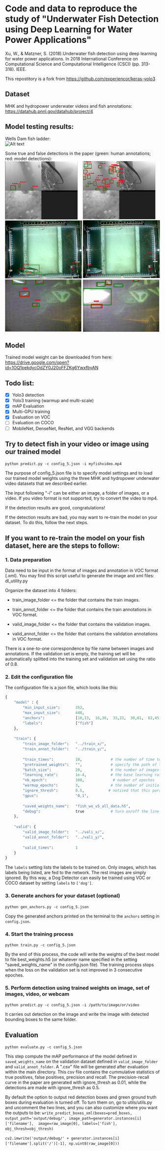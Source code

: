 # Code and data to reproduce the study of "Underwater Fish Detection using Deep Learning for Water Power Applications"

Xu, W., & Matzner, S. (2018).Underwater fish detection using deep learning for water power applications. In 2018 International Conference on Computational Science and Computational Intelligence (CSCI) (pp. 313-318). IEEE.

This repostitory is a fork from https://github.com/experiencor/keras-yolo3

## Dataset
MHK and hydropower underwater videos and fish annotations: 
    https://datahub.pnnl.gov/datahub/project/4
    
## Model testing results:
Wells Dam fish ladder:  
![Alt text](media/WellsDamPredict.gif?raw=true "Fish Detection at Wells Dam Model output")

Some true and false detections in the paper (green: human annotations; red: model detections): 
![Alt text](media/fig3_for_github.png?raw=true "Paper Figure 3")


## Model
Trained model weight can be downloaded from here:
https://drive.google.com/open?id=1OQ1pekdycOdZY0J20oFFZKg6YwxfbyAN

## Todo list:
- [x] Yolo3 detection
- [x] Yolo3 training (warmup and multi-scale)
- [x] mAP Evaluation
- [x] Multi-GPU training
- [x] Evaluation on VOC
- [ ] Evaluation on COCO
- [ ] MobileNet, DenseNet, ResNet, and VGG backends

## Try to detect fish in your video or image using our trained model

```python predict.py -c config_5.json -i myfishvideo.mp4``` 

The purpose of config_5.json file is to specify model settings and to load our trained model weights using the three MHK and hydropower underwater video datasets that we described earlier. 

The input following "-i" can be either an image, a folder of images, or a video. If you video format is not supported, try to convert the video to mp4.

If the detection results are good, congratulations!

If the detection results are bad, you may want to re-train the model on your dataset. To do this, follow the next steps.

## If you want to re-train the model on your fish dataset, here are the steps to follow:

### 1. Data preparation 

Data need to be input in the format of images and annotation in VOC format (.xml). You may find this script useful to generate the image and xml files: dl_utility.py

Organize the dataset into 4 folders:

+ train_image_folder <= the folder that contains the train images.

+ train_annot_folder <= the folder that contains the train annotations in VOC format.

+ valid_image_folder <= the folder that contains the validation images.

+ valid_annot_folder <= the folder that contains the validation annotations in VOC format.
    
There is a one-to-one correspondence by file name between images and annotations. If the validation set is empty, the training set will be automatically splitted into the training set and validation set using the ratio of 0.8.

### 2. Edit the configuration file
The configuration file is a json file, which looks like this:

```python
{
    "model" : {
        "min_input_size":       352,
        "max_input_size":       448,
        "anchors":              [10,13,  16,30,  33,23,  30,61,  62,45,  59,119,  116,90,  156,198,  373,326],
        "labels":               ["fish"]
    },

    "train": {
        "train_image_folder":   "../train_x/",
        "train_annot_folder":   "../train_y/",      
          
        "train_times":          10,             # the number of time to cycle through the training set, useful for small datasets
        "pretrained_weights":   "",             # specify the path of the pretrained weights, but it's fine to start from scratch
        "batch_size":           20,             # the number of images to read in each batch
        "learning_rate":        1e-4,           # the base learning rate of the default Adam rate scheduler
        "nb_epoch":             100,             # number of epoches
        "warmup_epochs":        3,              # the number of initial epochs during which the sizes of the 5 boxes in each cell is forced to match the sizes of the 5 anchors, this trick seems to improve precision emperically
        "ignore_thresh":        0.5,           # noticed that this parameter does not affect evalute.py. Need to manually specify under utils.py if want to modify.
        "gpus":                 "0,1",

        "saved_weights_name":   "fish_wx_v5_all_data.h5",
        "debug":                true            # turn on/off the line that prints current confidence, position, size, class losses and recall
    },

    "valid": {
        "valid_image_folder":   "../vali_x/",
        "valid_annot_folder":   "../vali_y/",

        "valid_times":          1
    }
}

```

The ```labels``` setting lists the labels to be trained on. Only images, which has labels being listed, are fed to the network. The rest images are simply ignored. By this way, a Dog Detector can easily be trained using VOC or COCO dataset by setting ```labels``` to ```['dog']```.

### 3. Generate anchors for your dataset (optional)

`python gen_anchors.py -c config_5.json`

Copy the generated anchors printed on the terminal to the ```anchors``` setting in ```config.json```.

### 4. Start the training process

`python train.py -c config_5.json`

By the end of this process, the code will write the weights of the best model to file best_weights.h5 (or whatever name specified in the setting "saved_weights_name" in the config.json file). The training process stops when the loss on the validation set is not improved in 3 consecutive epoches.

### 5. Perform detection using trained weights on image, set of images, video, or webcam
`python predict.py -c config_5.json -i /path/to/image/or/video`

It carries out detection on the image and write the image with detected bounding boxes to the same folder.

## Evaluation

`python evaluate.py -c config_5.json`

This step compute the mAP performance of the model defined in `saved_weights_name` on the validation dataset defined in `valid_image_folder` and `valid_annot_folder`.
A ".csv" file will be generated after evaluation within the main directory. This csv file contains the cummulative statistics of true positives, false positives, precision and recall. The precision-recall curve in the paper are generated with ignore_thresh as 0.01, while the detections are made with ignore_thresh as 0.5.

By default the option to output red detection boxes and green ground truth boxes during evaluation is turned off. To turn them on, go to utils/utils.py and 
uncomment the two lines, and you can also customize where you want the outputs to be:
`write_predict_boxes_xml(boxes=pred_boxes, output_path='output/debug/', image_path=generator.instances[i]['filename'],  image=raw_image[0], labels=['fish'], obj_thresh=obj_thresh)`

`cv2.imwrite('output/debug/' + generator.instances[i]['filename'].split('/')[-1], np.uint8(raw_image[0]))`

